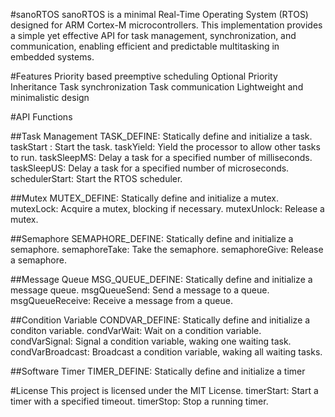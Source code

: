 #sanoRTOS
sanoRTOS is a minimal Real-Time Operating System (RTOS) designed for ARM Cortex-M microcontrollers. This implementation provides a simple yet effective API for task management, synchronization, and communication, enabling efficient and predictable multitasking in embedded systems.

#Features
Priority based preemptive scheduling
Optional Priority Inheritance
Task synchronization
Task communication
Lightweight and minimalistic design

#API Functions


##Task Management
TASK_DEFINE: Statically define and initialize a task.
taskStart : Start the task.
taskYield: Yield the processor to allow other tasks to run.
taskSleepMS: Delay a task for a specified number of milliseconds.
taskSleepUS: Delay a task for a specified number of microseconds.
schedulerStart: Start the RTOS scheduler.


##Mutex
MUTEX_DEFINE: Statically define and initialize a mutex.
mutexLock: Acquire a mutex, blocking if necessary.
mutexUnlock: Release a mutex.

##Semaphore
SEMAPHORE_DEFINE: Statically define and initialize a semaphore.
semaphoreTake: Take the semaphore.
semaphoreGive: Release a semaphore.

##Message Queue
MSG_QUEUE_DEFINE: Statically define and initialize a message queue.
msgQueueSend: Send a message to a queue.
msgQueueReceive: Receive a message from a queue.

##Condition Variable
CONDVAR_DEFINE: Statically define and initialize a conditon variable.
condVarWait: Wait on a condition variable.
condVarSignal: Signal a condition variable, waking one waiting task.
condVarBroadcast: Broadcast a condition variable, waking all waiting tasks.

##Software Timer
TIMER_DEFINE: Statically define and initialize a timer

#License
This project is licensed under the MIT License.
timerStart: Start a timer with a specified timeout.
timerStop: Stop a running timer.

